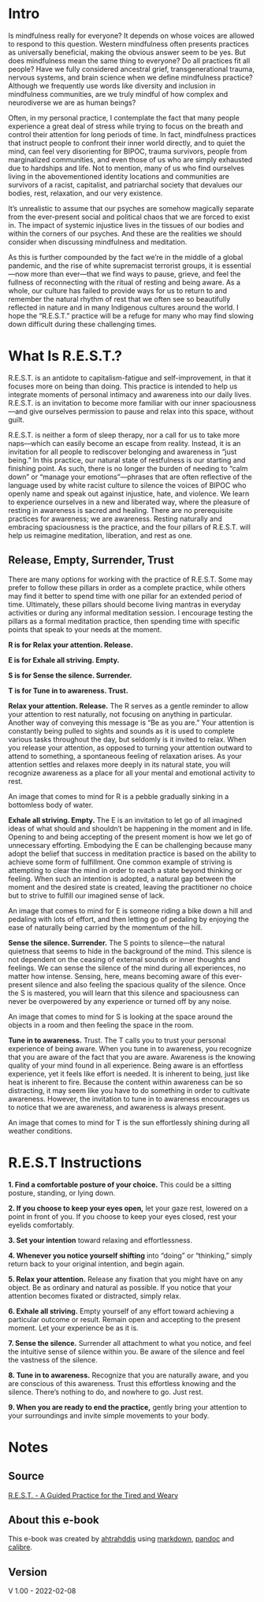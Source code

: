 # Intro

Is mindfulness really for everyone? It depends on whose voices are allowed to respond to this question. Western mindfulness often presents practices as universally beneficial, making the obvious answer seem to be yes. But does mindfulness mean the same thing to everyone? Do all practices fit all people? Have we fully considered ancestral grief, transgenerational trauma, nervous systems, and brain science when we define mindfulness practice? Although we frequently use words like diversity and inclusion in mindfulness communities, are we truly mindful of how complex and neurodiverse we are as human beings?

Often, in my personal practice, I contemplate the fact that many people experience a great deal of stress while trying to focus on the breath and control their attention for long periods of time. In fact, mindfulness practices that instruct people to confront their inner world directly, and to quiet the mind, can feel very disorienting for BIPOC, trauma survivors, people from marginalized communities, and even those of us who are simply exhausted due to hardships and life. Not to mention, many of us who find ourselves living in the abovementioned identity locations and communities are survivors of a racist, capitalist, and patriarchal society that devalues our bodies, rest, relaxation, and our very existence. 

It’s unrealistic to assume that our psyches are somehow magically separate from the ever-present social and political chaos that we are forced to exist in. The impact of systemic injustice lives in the tissues of our bodies and within the corners of our psyches. And these are the realities we should consider when discussing mindfulness and meditation.

As this is further compounded by the fact we’re in the middle of a global pandemic, and the rise of white supremacist terrorist groups, it is essential—now more than ever—that we find ways to pause, grieve, and feel the fullness of reconnecting with the ritual of resting and being aware. As a whole, our culture has failed to provide ways for us to return to and remember the natural rhythm of rest that we often see so beautifully reflected in nature and in many Indigenous cultures around the world. I hope the “R.E.S.T.” practice will be a refuge for many who may find slowing down difficult during these challenging times.

# What Is R.E.S.T.?

R.E.S.T. is an antidote to capitalism-fatigue and self-improvement, in that it focuses more on being than doing. This practice is intended to help us integrate moments of personal intimacy and awareness into our daily lives. R.E.S.T. is an invitation to become more familiar with our inner spaciousness—and give ourselves permission to pause and relax into this space, without guilt.

R.E.S.T. is neither a form of sleep therapy, nor a call for us to take more naps—which can easily become an escape from reality. Instead, it is an invitation for all people to rediscover belonging and awareness in “just being.” In this practice, our natural state of restfulness is our starting and finishing point. As such, there is no longer the burden of needing to “calm down” or “manage your emotions”—phrases that are often reflective of the language used by white racist culture to silence the voices of BIPOC who openly name and speak out against injustice, hate, and violence. We learn to experience ourselves in a new and liberated way, where the pleasure of resting in awareness is sacred and healing. There are no prerequisite practices for awareness; we are awareness. Resting naturally and embracing spaciousness is the practice, and the four pillars of R.E.S.T. will help us reimagine meditation, liberation, and rest as one.

## Release, Empty, Surrender, Trust 

There are many options for working with the practice of R.E.S.T. Some may prefer to follow these pillars in order as a complete practice, while others may find it better to spend time with one pillar for an extended period of time. Ultimately, these pillars should become living mantras in everyday activities or during any informal meditation session. I encourage testing the pillars as a formal meditation practice, then spending time with specific points that speak to your needs at the moment.

**R is for Relax your attention. Release.**

**E is for Exhale all striving. Empty.**

**S is for Sense the silence. Surrender.**

**T is for Tune in to awareness. Trust.**

**Relax your attention. Release.** The R serves as a gentle reminder to allow your attention to rest naturally, not focusing on anything in particular. Another way of conveying this message is “Be as you are.” Your attention is constantly being pulled to sights and sounds as it is used to complete various tasks throughout the day, but seldomly is it invited to relax. When you release your attention, as opposed to turning your attention outward to attend to something, a spontaneous feeling of relaxation arises. As your attention settles and relaxes more deeply in its natural state, you will recognize awareness as a place for all your mental and emotional activity to rest.

An image that comes to mind for R is a pebble gradually sinking in a bottomless body of water.

**Exhale all striving. Empty.** The E is an invitation to let go of all imagined ideas of what should and shouldn’t be happening in the moment and in life. Opening to and being accepting of the present moment is how we let go of unnecessary efforting. Embodying the E can be challenging because many adopt the belief that success in meditation practice is based on the ability to achieve some form of fulfillment. One common example of striving is attempting to clear the mind in order to reach a state beyond thinking or feeling. When such an intention is adopted, a natural gap between the moment and the desired state is created, leaving the practitioner no choice but to strive to fulfill our imagined sense of lack.

An image that comes to mind for E is someone riding a bike down a hill and pedaling with lots of effort, and then letting go of pedaling by enjoying the ease of naturally being carried by the momentum of the hill.

**Sense the silence. Surrender.** The S points to silence—the natural quietness that seems to hide in the background of the mind. This silence is not dependent on the ceasing of external sounds or inner thoughts and feelings. We can sense the silence of the mind during all experiences, no matter how intense. Sensing, here, means becoming aware of this ever-present silence and also feeling the spacious quality of the silence. Once the S is mastered, you will learn that this silence and spaciousness can never be overpowered by any experience or turned off by any noise. 

An image that comes to mind for S is looking at the space around the objects in a room and then feeling the space in the room.

**Tune in to awareness.** Trust. The T calls you to trust your personal experience of being aware. When you tune in to awareness, you recognize that you are aware of the fact that you are aware. Awareness is the knowing quality of your mind found in all experience. Being aware is an effortless experience, yet it feels like effort is needed. It is inherent to being, just like heat is inherent to fire. Because the content within awareness can be so distracting, it may seem like you have to do something in order to cultivate awareness. However, the invitation to tune in to awareness encourages us to notice that we are awareness, and awareness is always present.

An image that comes to mind for T is the sun effortlessly shining during all weather conditions.

# R.E.S.T Instructions

**1. Find a comfortable posture of your choice.** This could be a sitting posture, standing, or lying down.

**2. If you choose to keep your eyes open,** let your gaze rest, lowered on a point in front of you. If you choose to keep your eyes closed, rest your eyelids comfortably.

**3. Set your intention** toward relaxing and effortlessness. 

**4. Whenever you notice yourself shifting** into “doing” or “thinking,” simply return back to your original intention, and begin again.

**5. Relax your attention.** Release any fixation that you might have on any object. Be as ordinary and natural as possible. If you notice that your attention becomes fixated or distracted, simply relax.

**6. Exhale all striving.** Empty yourself of any effort toward achieving a particular outcome or result. Remain open and accepting to the present moment. Let your experience be as it is.

**7. Sense the silence.** Surrender all attachment to what you notice, and feel the intuitive sense of silence within you. Be aware of the silence and feel the vastness of the silence.

**8. Tune in to awareness.** Recognize that you are naturally aware, and you are conscious of this awareness. Trust this effortless knowing and the silence. There’s nothing to do, and nowhere to go. Just rest.

**9. When you are ready to end the practice,** gently bring your attention to your surroundings and invite simple movements to your body.

# Notes

## Source

[R.E.S.T. - A Guided Practice for the Tired and Weary](https://www.mindful.org/r-e-s-t-a-guided-practice-for-the-tired-and-weary/)

## About this e-book

This e-book was created by [ahtrahddis](https://ahtrahddis.eu) using [markdown](https://en.wikipedia.org/wiki/Markdown), [pandoc](https://pandoc.org/) and [calibre](https://calibre-ebook.com/).


## Version

V 1.00 - 2022-02-08
